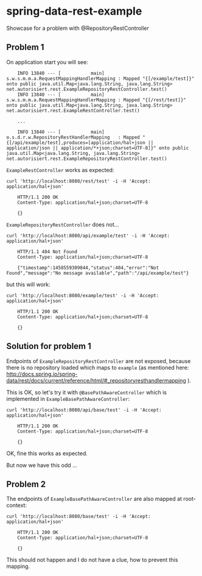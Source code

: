 # spring-data-rest-example
Showcase for a problem with @RepositoryRestController

## Problem 1

On application start you will see:



		INFO 13840 --- [           main] s.w.s.m.m.a.RequestMappingHandlerMapping : Mapped "{[/example/test]}" onto public java.util.Map<java.lang.String, java.lang.String> net.autorisiert.rest.ExampleRepositoryRestController.test()
		INFO 13840 --- [           main] s.w.s.m.m.a.RequestMappingHandlerMapping : Mapped "{[/rest/test]}" onto public java.util.Map<java.lang.String, java.lang.String> net.autorisiert.rest.ExampleRestController.test()
		
		...
		
		INFO 13840 --- [           main] o.s.d.r.w.RepositoryRestHandlerMapping   : Mapped "{[/api/example/test],produces=[application/hal+json || application/json || application/*+json;charset=UTF-8]}" onto public java.util.Map<java.lang.String, java.lang.String> net.autorisiert.rest.ExampleRepositoryRestController.test()
		



``ExampleRestController`` works as expected:

``curl 'http://localhost:8080/rest/test' -i -H 'Accept: application/hal+json'``

		HTTP/1.1 200 OK
		Content-Type: application/hal+json;charset=UTF-8
		
		{}

``ExampleRepositoryRestController`` does not...


``curl 'http://localhost:8080/api/example/test' -i -H 'Accept: application/hal+json'``

		HTTP/1.1 404 Not Found
		Content-Type: application/hal+json;charset=UTF-8
				
		{"timestamp":1458559309844,"status":404,"error":"Not Found","message":"No message available","path":"/api/example/test"}
		
but this will work:


``curl 'http://localhost:8080/example/test' -i -H 'Accept: application/hal+json'``

		HTTP/1.1 200 OK
		Content-Type: application/hal+json;charset=UTF-8
		
		{}

## Solution for problem 1

Endpoints of ``ExampleRepositoryRestController`` are not exposed, because there is no repository loaded which maps to ``example`` (as mentioned here:  http://docs.spring.io/spring-data/rest/docs/current/reference/html/#_repositoryresthandlermapping ).

This is OK, so let's try it with ``@BasePathAwareController`` which is implemented in ``ExampleBasePathAwareController``:

``curl 'http://localhost:8080/api/base/test' -i -H 'Accept: application/hal+json'``

		HTTP/1.1 200 OK
		Content-Type: application/hal+json;charset=UTF-8
		
		{}
		
OK, fine this works as expected.

But now we have this odd ...

## Problem 2

The endpoints of ``ExampleBasePathAwareController`` are also mapped at root-context:

``curl 'http://localhost:8080/base/test' -i -H 'Accept: application/hal+json'``

		HTTP/1.1 200 OK
		Content-Type: application/hal+json;charset=UTF-8
		
		{}

This should not happen and I do not have a clue, how to prevent this mapping. 

